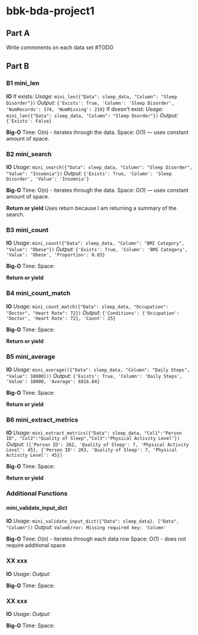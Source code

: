 # bbk-bda-project1
## Part A
Write commments on each data set #TODO
## Part B
### B1  mini_len
**IO**
If exists:
*Usage:* `mini_len({"Data": sleep_data, "Column": "Sleep Disorder"})`
*Output:* `{'Exists': True, 'Column': 'Sleep Disorder', 'NumRecords': 374, 'NumMissing': 219}`
If doesn't exist:
*Usage:* `mini_len({"Data": sleep_data, "Column": "Sleep Dsorder"})`
*Output:* `{'Exists': False}`

**Big-O**
Time: O(n) - iterates through the data.
Space: O(1) — uses constant amount of space. 

### B2  mini_search
**IO**
*Usage*: `mini_search({"Data": sleep_data, "Column": "Sleep Disorder", "Value": "Insomnia"})`
*Output:* `{'Exists': True, 'Column': 'Sleep Disorder', 'Value': 'Insomnia'}`

**Big-O**
Time: O(n) - iterates through the data.
Space: O(1) — uses constant amount of space. 

**Return or yield**
Uses return because I am returning a summary of the search. 


### B3 mini_count
**IO**
*Usage*: `mini_count({"Data": sleep_data, "Column": "BMI Category", "Value": "Obese"})`
*Output:* `{'Exists': True, 'Column': 'BMI Category', 'Value': 'Obese', 'Proportion': 0.03}`

**Big-O**
Time: 
Space: 

**Return or yield**


### B4  mini_count_match
**IO**
*Usage*: `mini_count_match({"Data": sleep_data, "Occupation": "Doctor", "Heart Rate": 72})`
*Output:* `{'Conditions': {'Occupation': 'Doctor', 'Heart Rate': 72}, 'Count': 25}`

**Big-O**
Time: 
Space: 

**Return or yield**

### B5  mini_average
**IO**
*Usage*: `mini_average(({"Data": sleep_data, "Column": "Daily Steps", "Value": 10000}))`
*Output:* `{'Exists': True, 'Column': 'Daily Steps', 'Value': 10000, 'Average': 6816.84}`

**Big-O**
Time: 
Space: 

**Return or yield**

### B6  mini_extract_metrics
**IO**
*Usage*: `mini_extract_metrics({"Data": sleep_data, "Col1":"Person ID", "Col2":"Quality of Sleep","Col3":"Physical Activity Level"})`
*Output:* `[{'Person ID': 262, 'Quality of Sleep': 7, 'Physical Activity Level': 45}, {'Person ID': 263, 'Quality of Sleep': 7, 'Physical Activity Level': 45}]`

**Big-O**
Time: 
Space: 

**Return or yield**



### Additional Functions
#### mini_validate_input_dict
**IO**
*Usage*: `mini_validate_input_dict({"Data": sleep_data}, ["Data", "Column"])`
*Output:* `ValueError: Missing required key: 'Column'`

**Big-O**
Time: O(n) - iterates through each data row
Space: O(1) - does not require additional space


### XX  xxx
**IO**
*Usage*:
*Output:* 

**Big-O**
Time: 
Space: 



### XX  xxx
**IO**
*Usage*:
*Output:* 

**Big-O**
Time: 
Space: 